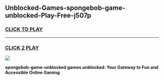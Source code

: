 
## Unblocked-Games-spongebob-game-unblocked-Play-Free-j507p
<h3>
<a href="https://premium76.site?title=spongebob-game-unblocked&ref=17A">CLICK TO PLAY</a></h3>
<hr>

<h3>
<a href="https://premium76.site?title=spongebob-game-unblocked&ref=17A">CLICK 2 PLAY</a>
  
</h3>

<a href="https://premium76.site?title=spongebob-game-unblocked&ref=17A"><img src="https://clearcache.store/games.png"></a>


**spongebob-game-unblocked games unblocked: Your Gateway to Fun and Accessible Online Gaming**
